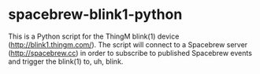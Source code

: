spacebrew-blink1-python
=======================

This is a Python script for the ThingM blink(1) device (http://blink1.thingm.com/).  The script will connect to a Spacebrew server (http://spacebrew.cc) in order to subscribe to published Spacebrew events and trigger the blink(1) to, uh, blink.